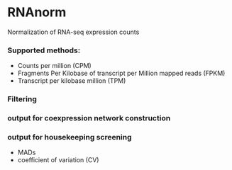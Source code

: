 # RNAnorm
Normalization of RNA-seq expression counts


### Supported methods:

- Counts per million (CPM)
- Fragments Per Kilobase of transcript per Million mapped reads (FPKM)
- Transcript per kilobase million (TPM)


### Filtering
### output for coexpression network construction
### output for housekeeping screening

- MADs
- coefficient of variation (CV)
